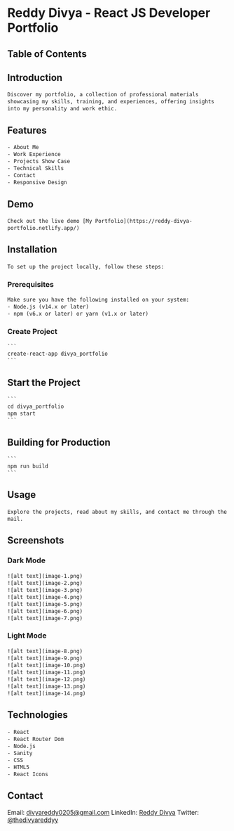 # Reddy Divya - React JS Developer Portfolio

## Table of Contents

## Introduction

    Discover my portfolio, a collection of professional materials showcasing my skills, training, and experiences, offering insights into my personality and work ethic.

## Features

    - About Me
    - Work Experience
    - Projects Show Case
    - Technical Skills
    - Contact
    - Responsive Design

## Demo

    Check out the live demo [My Portfolio](https://reddy-divya-portfolio.netlify.app/)

## Installation

    To set up the project locally, follow these steps:

### Prerequisites

    Make sure you have the following installed on your system:
    - Node.js (v14.x or later)
    - npm (v6.x or later) or yarn (v1.x or later)

### Create Project

    ```
    create-react-app divya_portfolio
    ```

## Start the Project

    ```
    cd divya_portfolio
    npm start
    ```

## Building for Production

    ```
    npm run build
    ```

## Usage

    Explore the projects, read about my skills, and contact me through the mail.

## Screenshots

### Dark Mode

    ![alt text](image-1.png)
    ![alt text](image-2.png)
    ![alt text](image-3.png)
    ![alt text](image-4.png)
    ![alt text](image-5.png)
    ![alt text](image-6.png)
    ![alt text](image-7.png)

### Light Mode

    ![alt text](image-8.png)
    ![alt text](image-9.png)
    ![alt text](image-10.png)
    ![alt text](image-11.png)
    ![alt text](image-12.png)
    ![alt text](image-13.png)
    ![alt text](image-14.png)

## Technologies

    - React
    - React Router Dom
    - Node.js
    - Sanity
    - CSS
    - HTML5
    - React Icons

## Contact

Email: divyareddy0205@gmail.com
LinkedIn: [Reddy Divya](https://www.linkedin.com/in/reddy-divya-58025a12b/)
Twitter: [@thedivyareddyy](https://x.com/thedivyareddyy)
